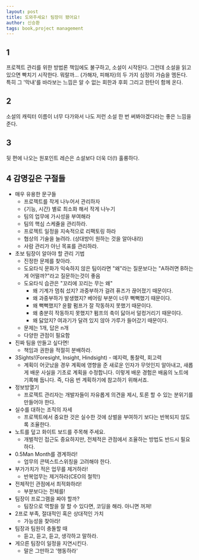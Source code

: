 ```yaml
---
layout: post
title: 도와주세요! 팀장이 됐어요!
author: 신승환
tags: book,project management
---
```


## 1
프로젝트 관리를 위한 방법론 책임에도 불구하고, 소설이 시작된다. 그런데 소설을 읽고 있으면 빡치기 시작한다. 뭐랄까... {가해자, 피해자}의 두 가지 심정이 가슴을 멤돈다. 특히 그 '막내'를 바라보는 느낌은 알 수 없는 회한과 후회 그리고 한탄이 함께 온다.

## 2
소설의 캐릭터 이름이 너무 다가와서 나도 저런 소설 한 번 써봐야겠다라는 좋은 느낌을 준다.

## 3
뒷 편에 나오는 원포인트 레슨은 소설보다 더욱 더(!) 훌륭하다.

## 4 감명깊은 구절들
* 매우 유용한 문구들
    - 프로젝트를 작게 나누어서 관리하자
    - {기능, 시간} 별로 최소화 해서 작게 나누기
    - 팀의 업무에 가시성을 부여해라
    - 팀의 핵심 스케쥴을 관리하라.
    - 프로젝트 일정을 지속적으로 리팩토링 하라
    - 협상의 기술을 늘려라. (상대방이 원하는 것을 알아내라)
    - 사람 관리가 아닌 목표를 관리하라. 
* 초보 팀장이 알아야 할 관리 기법
	- 진정한 문제를 찾아라.
	- 도요타식 문화가 익숙하지 않은 팀이라면 "왜"라는 질문보다는 "A하려면 B하는게 어떨까?"라고 질문하는것이 좋음
	- 도요타식 습관은 "꼬리에 꼬리는 무는 왜"
        - 왜 기계가 멈춰 섰지? 과중부하가 걸려 퓨즈가 끊어졌기 때문이다.
        - 왜 과중부하가 발생했지? 베어링 부분이 너무 뻑뻑했기 때문이다.
        - 왜 뻑뻑했지? 윤활 펌프가 잘 작동하지 못했기 때문이다.
        - 왜 충분히 작동하지 못했지? 펌프의 축이 닳아서 덜컹거리기 때문이다.
        - 왜 닳았지? 여과기가 달려 있지 않아 가루가 들어갔기 때문이다.
    - 문제는 1개, 답은 n개
    - 다양한 관점이 필요함
* 진짜 팀을 만들고 싶다면!
    - 책임과 권한을 적절히 분배하라.
* 3Sights!(Foresight, Insight, Hindsight) - 예지력, 통찰력, 회고력
    * 계획이 어긋났을 경우 계획에 영향을 준 새로운 인자가 무엇인지 알아내고, 새롭게 배운 사실을 기초로 계획을 수정합니다. 이렇게 배운 경험은 배움의 노트에 기록해 둡니다. 즉, 다음 번 계획하기에 참고하기 위해서죠.
* 정보방열기
    - 프로젝트 관리자는 개발자들이 자유롭게 의견을 제시, 토론 할 수 있는 분위기를 만들어야 한다.
* 실수를 대하는 조직의 자세
    - 프로젝트에서 중요한 것은 실수한 것에 상벌을 부여하기 보다는 반복되지 않도록 조율한다.
* 노트를 덮고 화이트 보드를 주목해 주세요.
    - 개벌적인 접근도 중요하지만, 전체적은 관점에서 조율하는 방법도 반드시 필요하다.
* 0.5Man Month를 경계하라!
    - 업무의 콘텍스트스위칭을 고려해야 한다.
* 부가가치가 적은 업무를 제거하라!
    - 반복업무는 제거하라(CEO의 철학!)
* 전체적인 관점에서 최적화하라!
    - 부분보다는 전체를!
* 팀장이 프로그램을 짜야 할까?
    - 팀장으로 역할을 잘 할 수 있다면, 코딩을 해라. 아니면 꺼져!
* 2프로 부족, 절대적인 혹은 상대적인 가치
    - 가능성을 찾아라!
* 팀장과 팀원이 충돌할 때
    - 듣고, 듣고, 듣고, 생각하고 말하라.
* 게으른 팀장이 일정을 지연시킨다.
    - 말은 그만하고 '행동하라'